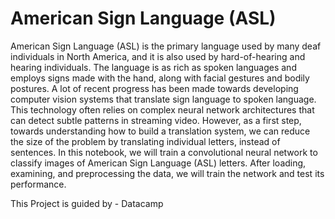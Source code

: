 # American Sign Language (ASL)

American Sign Language (ASL) is the primary language used by many deaf individuals in North America, and it is also used by hard-of-hearing and hearing individuals. The language is as rich as spoken languages and employs signs made with the hand, along with facial gestures and bodily postures. A lot of recent progress has been made towards developing computer vision systems that translate sign language to spoken language.  This technology  often relies on complex neural network architectures that can detect subtle patterns in streaming video.  However, as a first step, towards understanding how to build a translation system, we can reduce the size of the problem by translating individual letters, instead of sentences.
In this notebook, we will train a convolutional neural network to classify images of American Sign Language (ASL) letters. After loading, examining, and preprocessing the data, we will train the network and test its performance.

This Project is guided by - Datacamp
